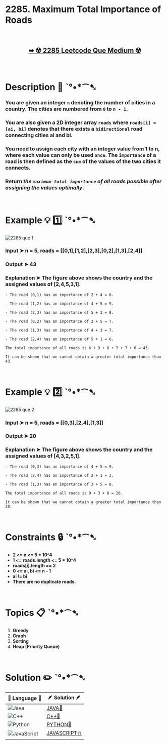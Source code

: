 # 2285. Maximum Total Importance of Roads

</br>

<h2 align="center"> 

<a href="https://leetcode.com/problems/maximum-total-importance-of-roads/description/?envType=daily-question&envId=2024-06-28"><strong>➥ ☢️ 2285 Leetcode Que Medium ☢️ </strong></a>
</h2>

</br>

# Description 📜 ˋ°•*⁀➷

### You are given an integer `n` denoting the number of cities in a country. The cities are numbered from `0` to `n - 1`.

### You are also given a 2D integer array `roads` where `roads[i] = [ai, bi]` denotes that there exists a `bidirectional` road connecting cities ai and bi.

### You need to assign each city with an integer value from 1 to n, where each value can only be used `once`. The `importance` of a road is then defined as the `sum` of the values of the two cities it connects.

### Return *the `maximum total importance` of all roads possible after assigning the values optimally*.


</br>

# Example 💡 1️⃣ ˋ°•*⁀➷

![2285 que 1](https://github.com/Prakhar-002/Prakhar-002/assets/136890202/c287445d-2efd-4482-b490-1d0b39dd9a4f)

  ### Input  ➤ n = 5, roads = [[0,1],[1,2],[2,3],[0,2],[1,3],[2,4]]

  ### Output  ➤ 43

  ### Explanation  ➤ The figure above shows the country and the assigned values of [2,4,5,3,1].

    - The road (0,1) has an importance of 2 + 4 = 6.

    - The road (1,2) has an importance of 4 + 5 = 9.

    - The road (2,3) has an importance of 5 + 3 = 8.

    - The road (0,2) has an importance of 2 + 5 = 7.

    - The road (1,3) has an importance of 4 + 3 = 7.

    - The road (2,4) has an importance of 5 + 1 = 6.

    The total importance of all roads is 6 + 9 + 8 + 7 + 7 + 6 = 43.

    It can be shown that we cannot obtain a greater total importance than 43.

</br>

# Example 💡 2️⃣ ˋ°•*⁀➷

![2285 que 2](https://github.com/Prakhar-002/Prakhar-002/assets/136890202/1660ccce-8264-40f3-9a96-1f66afd9c833)

  ### Input ➤  n = 5, roads = [[0,3],[2,4],[1,3]]

  ### Output  ➤ 20

  ### Explanation ➤ The figure above shows the country and the assigned values of [4,3,2,5,1].

    - The road (0,3) has an importance of 4 + 5 = 9.

    - The road (2,4) has an importance of 2 + 1 = 3.

    - The road (1,3) has an importance of 3 + 5 = 8.

    The total importance of all roads is 9 + 3 + 8 = 20.

    It can be shown that we cannot obtain a greater total importance than 20.


</br>

# Constraints 🔒 ˋ°•*⁀➷

- **2 <= n <= 5 * 10^4**
- **1 <= roads.length <= 5 * 10^4**
- **roads[i].length == 2**
- **0 <= ai, bi <= n - 1**
- **ai != bi**
- **There are no duplicate roads.**

</br>

# Topics 📋 ˋ°•*⁀➷

1. **Greedy**
2. **Graph**
3. **Sorting**
4. **Heap (Priority Queue)**


</br>

# Solution ✏️ ˋ°•*⁀➷

| 📒 Language 📒  | 🪶 Solution 🪶 |
| ------------- | ------------- |
|  ![Java](https://img.shields.io/badge/java-%23ED8B00.svg?style=for-the-badge&logo=openjdk&logoColor=white)  | [JAVA🍁](https://github.com/Prakhar-002/LEETCODE/blob/main/%F0%9F%93%9C%20Daily%20Challange%20%F0%9F%92%A1/06%20June%20%20%F0%9F%8C%9E%202024/28%20-%2006%20-%202024%20---%202285.%20Maximum%20Total%20Importance%20of%20Roads%20%E2%98%83%EF%B8%8F%20%F0%9F%8D%81%20%F0%9F%8D%B0%20%F0%9F%8E%B2/%F0%9F%8D%81JAVA_2285_MaximumTotalImportanceOfRoads.java) |
|  ![C++](https://img.shields.io/badge/c++-%2300599C.svg?style=for-the-badge&logo=c%2B%2B&logoColor=white)  | [C++🎲](https://github.com/Prakhar-002/LEETCODE/blob/main/%F0%9F%93%9C%20Daily%20Challange%20%F0%9F%92%A1/06%20June%20%20%F0%9F%8C%9E%202024/28%20-%2006%20-%202024%20---%202285.%20Maximum%20Total%20Importance%20of%20Roads%20%E2%98%83%EF%B8%8F%20%F0%9F%8D%81%20%F0%9F%8D%B0%20%F0%9F%8E%B2/%F0%9F%8E%B2CPP_2285_MaximumTotalImportanceOfRoads.cpp)  |
|  ![Python](https://img.shields.io/badge/python-3670A0?style=for-the-badge&logo=python&logoColor=ffdd54)    | [PYTHON🍰](https://github.com/Prakhar-002/LEETCODE/blob/main/%F0%9F%93%9C%20Daily%20Challange%20%F0%9F%92%A1/06%20June%20%20%F0%9F%8C%9E%202024/28%20-%2006%20-%202024%20---%202285.%20Maximum%20Total%20Importance%20of%20Roads%20%E2%98%83%EF%B8%8F%20%F0%9F%8D%81%20%F0%9F%8D%B0%20%F0%9F%8E%B2/%F0%9F%8D%B0PYTHON_2285_MaximumTotalImportanceOfRoads.py) |
| ![JavaScript](https://img.shields.io/badge/javascript-%23323330.svg?style=for-the-badge&logo=javascript&logoColor=%23F7DF1E)   | [JAVASCRIPT☃️](https://github.com/Prakhar-002/LEETCODE/blob/main/%F0%9F%93%9C%20Daily%20Challange%20%F0%9F%92%A1/06%20June%20%20%F0%9F%8C%9E%202024/28%20-%2006%20-%202024%20---%202285.%20Maximum%20Total%20Importance%20of%20Roads%20%E2%98%83%EF%B8%8F%20%F0%9F%8D%81%20%F0%9F%8D%B0%20%F0%9F%8E%B2/%E2%98%83%EF%B8%8FJAVASCRIPT_2285_MaximumTotalImportanceOfRoads.js) |

